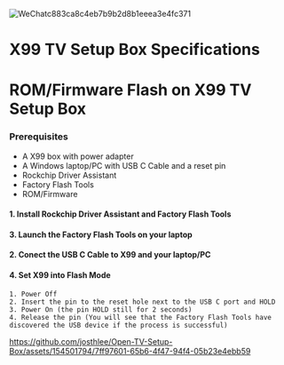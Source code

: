 ![WeChatc883ca8c4eb7b9b2d8b1eeea3e4fc371](https://github.com/josthlee/Open-TV-Setup-Box/assets/154501794/1f021f76-56dd-4cbc-be63-031f11dec51d)

# X99 TV Setup Box Specifications

# ROM/Firmware Flash on X99 TV Setup Box

### Prerequisites
* A X99 box with power adapter
* A Windows laptop/PC with USB C Cable and a reset pin
* Rockchip Driver Assistant
* Factory Flash Tools
* ROM/Firmware

#### 1. Install Rockchip Driver Assistant and Factory Flash Tools

#### 3. Launch the Factory Flash Tools on your laptop

#### 2. Conect the USB C Cable to X99 and your laptop/PC

#### 4. Set X99 into Flash Mode

```
1. Power Off
2. Insert the pin to the reset hole next to the USB C port and HOLD
3. Power On (the pin HOLD still for 2 seconds)
4. Release the pin (You will see that the Factory Flash Tools have discovered the USB device if the process is successful)
```

https://github.com/josthlee/Open-TV-Setup-Box/assets/154501794/7ff97601-65b6-4f47-94f4-05b23e4ebb59


